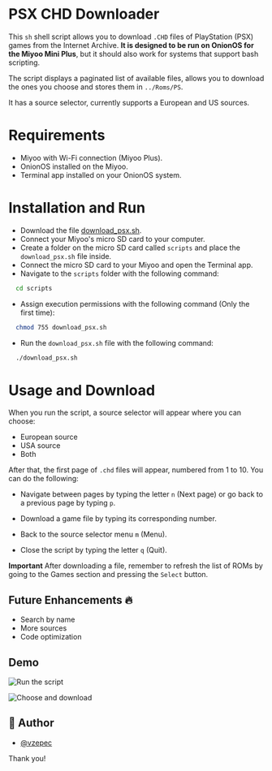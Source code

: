 
# PSX CHD Downloader

This `sh` shell script allows you to download `.CHD` files of PlayStation (PSX) games from the Internet Archive. **It is designed to be run on OnionOS for the Miyoo Mini Plus**, but it should also work for systems that support bash scripting.

The script displays a paginated list of available files, allows you to download the ones you choose and stores them in `../Roms/PS`.

It has a source selector, currently supports a European and US sources.


# Requirements

* Miyoo with Wi-Fi connection (Miyoo Plus).
* OnionOS installed on the Miyoo.
* Terminal app installed on your OnionOS system.

# Installation and Run

* Download the file [download_psx.sh](https://github.com/vzepec/miyoo_downloader_psx/blob/main/download_psx.sh).
* Connect your Miyoo's micro SD card to your computer.
* Create a folder on the micro SD card called `scripts` and place the `download_psx.sh` file inside.
* Connect the micro SD card to your Miyoo and open the Terminal app.
* Navigate to the `scripts` folder with the following command:
```bash
  cd scripts
```
* Assign execution permissions with the following command (Only the first time):
```bash
  chmod 755 download_psx.sh
```

* Run the `download_psx.sh` file with the following command:
```bash
  ./download_psx.sh
```
# Usage and Download

When you run the script, a source selector will appear where you can choose:

- European source
- USA source
- Both

After that, the first page of `.chd` files will appear, numbered from 1 to 10. You can do the following:

- Navigate between pages by typing the letter `n` (Next page) or go back to a previous page by typing `p`.

- Download a game file by typing its corresponding number.

- Back to the source selector menu `m` (Menu).

- Close the script by typing the letter `q` (Quit).

**Important** After downloading a file, remember to refresh the list of ROMs by going to the Games section and pressing the  `Select` button.

## Future Enhancements 🔥

* Search by name 
* More sources
* Code optimization

## Demo
![Run the script](20240523_234008.gif)

![Choose and download ](20240523_234039.gif)




## 🚀 Author

- [@vzepec](https://github.com/vzepec)

Thank you!
